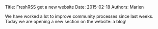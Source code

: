 Title: FreshRSS get a new website
Date: 2015-02-18
Authors: Marien

We have worked a lot to improve community processes since last weeks. Today we are opening a new section on the website: a blog!
